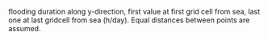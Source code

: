 

flooding duration along y-direction, first value at first grid cell from sea, last one at last gridcell from sea (h/day). Equal distances between points are assumed.
